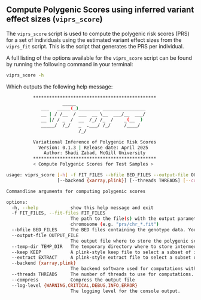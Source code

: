 Compute Polygenic Scores using inferred variant effect sizes (`viprs_score`)
---

The `viprs_score` script is used to compute the polygenic risk scores (PRS) for a set of individuals 
using the estimated variant effect sizes from the `viprs_fit` script. This is the script that generates 
the PRS per individual.

A full listing of the options available for the `viprs_score` script can be found by running the 
following command in your terminal:

```bash
viprs_score -h
```

Which outputs the following help message:

```bash
          **********************************************
                     _____                              
             ___   _____(_)________ ________________    
             __ | / /__  / ___  __ \__  ___/__  ___/    
             __ |/ / _  /  __  /_/ /_  /    _(__  )     
             _____/  /_/   _  .___/ /_/     /____/      
                           /_/                          
                                                        
          Variational Inference of Polygenic Risk Scores
            Version: 0.1.3 | Release date: April 2025   
              Author: Shadi Zabad, McGill University    
          **********************************************
          < Compute Polygenic Scores for Test Samples > 

usage: viprs_score [-h] -f FIT_FILES --bfile BED_FILES --output-file OUTPUT_FILE [--temp-dir TEMP_DIR] [--keep KEEP] [--extract EXTRACT]
                   [--backend {xarray,plink}] [--threads THREADS] [--compress] [--log-level {WARNING,CRITICAL,DEBUG,INFO,ERROR}]

Commandline arguments for computing polygenic scores

options:
  -h, --help            show this help message and exit
  -f FIT_FILES, --fit-files FIT_FILES
                        The path to the file(s) with the output parameter estimates from VIPRS. You may use a wildcard here if fit files are stored per-
                        chromosome (e.g. "prs/chr_*.fit")
  --bfile BED_FILES     The BED files containing the genotype data. You may use a wildcard here (e.g. "data/chr_*.bed")
  --output-file OUTPUT_FILE
                        The output file where to store the polygenic scores (with no extension).
  --temp-dir TEMP_DIR   The temporary directory where to store intermediate files.
  --keep KEEP           A plink-style keep file to select a subset of individuals for the test set.
  --extract EXTRACT     A plink-style extract file to select a subset of SNPs for scoring.
  --backend {xarray,plink}
                        The backend software used for computations with the genotype matrix.
  --threads THREADS     The number of threads to use for computations.
  --compress            Compress the output file
  --log-level {WARNING,CRITICAL,DEBUG,INFO,ERROR}
                        The logging level for the console output.

```